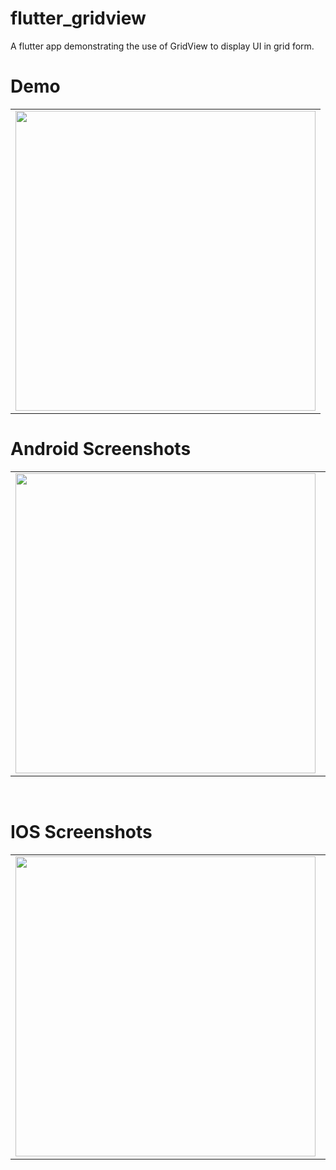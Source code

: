 # flutter_gridview

A flutter app demonstrating the use of GridView to display UI in grid form.


 # Demo
  <table>
  <tr>
  <td><img src="https://github.com/MarvelApps-Flutter/flutter_gridview/blob/master/working_demo/gridview_module.gif" height="480px"></td>
    </tr>
  </table>

# Android Screenshots

<table>
  <tr>
    <td><img src="https://github.com/MarvelApps-Flutter/flutter_gridview/blob/master/screenshots/android/android1.png" height="480px"></td>
    <td><img src="https://github.com/MarvelApps-Flutter/flutter_gridview/blob/master/screenshots/android/android2.png" height="480px"></td>
  </tr>
 </table>


</br>

# IOS Screenshots

<table>
  <tr>
    <td><img src="https://github.com/MarvelApps-Flutter/flutter_gridview/blob/master/screenshots/ios/ios1.png" height="480px"></td>
    <td><img src="https://github.com/MarvelApps-Flutter/flutter_gridview/blob/master/screenshots/ios/ios2.png" height="480px"></td>
  </tr>
 </table>


